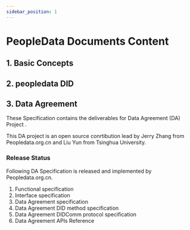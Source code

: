 ```yaml
---
sidebar_position: 1
---
```

# PeopleData Documents Content

## 1. Basic Concepts

## 2. peopledata DID

## 3. Data Agreement

These Specification contains the deliverables for Data Agreement (DA) Project . 

This DA project is an open source conrtibution lead by Jerry Zhang from Peopledata.org.cn and Liu Yun from Tsinghua University.

### Release Status  
Following DA Specification is released and implemented by Peopledata.org.cn. 

1. Functional specification
2. Interface specification
3. Data Agreement specification
4. Data Agreement DID method specification
5. Data Agreement DIDComm protocol specification
6. Data Agreement APIs Reference






